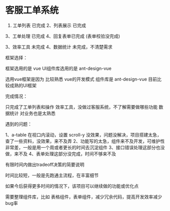 # 客服工单系统

1. 工单列表 已完成
2、列表展示 已完成

3、工单处理 已完成
4、回复表单已完成 (表单校验没完成)

3、效率工具 未完成
4、数据统计 未完成，不清楚需求

框架选择：

框架选用的是 vue 
UI组件库选用的是 ant-design-vue 

选用vue框架是因为 比较熟悉 vue的开发模式
组件库是 ant-design-vue 目前比较成熟的UI框架

完成情况：

只完成了工单列表和操作
效率工具，没做过客服系统，不了解需要做哪些功能
数据统计 对业务也是太熟悉

遇到的问题：

1、a-table 在视口内滚动，设置 scroll-y 没效果，问题没解决，项目搭建太急，查了一些资料，没效果，来不及弄
2、功能写的太急，组件来不及开发，可维护性非常差，一般是用一个周或者更长的时间去沉淀组件
3、接口错误处理这部分也没做，来不及
4、表单处理这部分没完成，时间不够来不及

有限时间内做出tradeoff决策的简要说明

时间比较短，一般是先跑通主流程，在丰富细节

如果今后获得更多时间的情况下，该项目可以继续做的功能或优化点

需要整理组件库，比如 表格组件，表单组件，减少冗余代码，提高开发效率减少bug率
